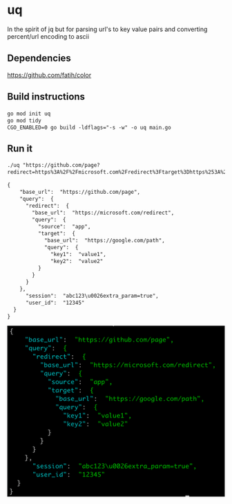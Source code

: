 # uq
In the spirit of jq but for parsing url's to key value pairs and converting percent/url encoding to ascii

## Dependencies
https://github.com/fatih/color

## Build instructions
```
go mod init uq
go mod tidy
CGO_ENABLED=0 go build -ldflags="-s -w" -o uq main.go
```

## Run it
```
./uq "https://github.com/page?redirect=https%3A%2F%2Fmicrosoft.com%2Fredirect%3Ftarget%3Dhttps%253A%252F%252Fgoogle.com%252Fpath%253Fkey1%253Dvalue1%2526key2%253Dvalue2%26source%3Dapp&user_id=12345&session=abc123%26extra_param%3Dtrue"
```
```
{
    "base_url":  "https://github.com/page",
    "query":  {
      "redirect":  {
        "base_url":  "https://microsoft.com/redirect",
        "query":  {
          "source":  "app",
          "target":  {
            "base_url":  "https://google.com/path",
            "query":  {
              "key1":  "value1",
              "key2":  "value2"
          }
        }
      }
    },
      "session":  "abc123\u0026extra_param=true",
      "user_id":  "12345"
  }
}
```
![image](uq-example.png)
